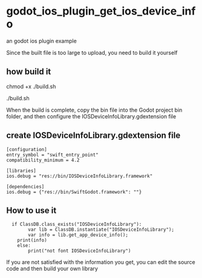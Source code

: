 # godot_ios_plugin_get_ios_device_info
an godot ios plugin example

Since the built file is too large to upload, you need to build it yourself

## how build it

chmod +x ./build.sh

./build.sh

When the build is complete, copy the bin file into the Godot project bin folder, and then configure the IOSDeviceInfoLibrary.gdextension file

## create IOSDeviceInfoLibrary.gdextension file
```
[configuration]
entry_symbol = "swift_entry_point"
compatibility_minimum = 4.2

[libraries]
ios.debug = "res://bin/IOSDeviceInfoLibrary.framework"

[dependencies]
ios.debug = {"res://bin/SwiftGodot.framework": ""}
```
## How to use it
```
  if ClassDB.class_exists("IOSDeviceInfoLibrary"):
		var lib = ClassDB.instantiate("IOSDeviceInfoLibrary");
		var info = lib.get_app_device_info();
    print(info)
	else:
		print("not font IOSDeviceInfoLibrary")
```

If you are not satisfied with the information you get, you can edit the source code and then build your own library
